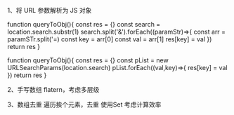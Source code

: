 1、将 URL 参数解析为 JS 对象

function queryToObj(){
const res = {}
const search = location.search.substr(1)
search.split('&').forEach((paramStr)=>{
const arr = paramSTr.split('=)
const key = arr[0]
const val = arr[1]
res[key] = val
})
return res
}

function queryToObj(){
const res = {}
const pList = new URLSearchParams(location.search)
pList.forEach((val,key)=>{
res[key] = val
})
return res
}

2、手写数组 flatern，考虑多层级


3、数组去重
遍历挨个元素，去重
使用Set
考虑计算效率